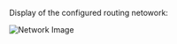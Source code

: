 Display of the configured routing netowork: 

![Network Image](https://github.com/mohannscarlett/GNS3-Routing/assets/123710621/ac8a07ea-696b-4fdf-a285-33c018ac7d8a)
